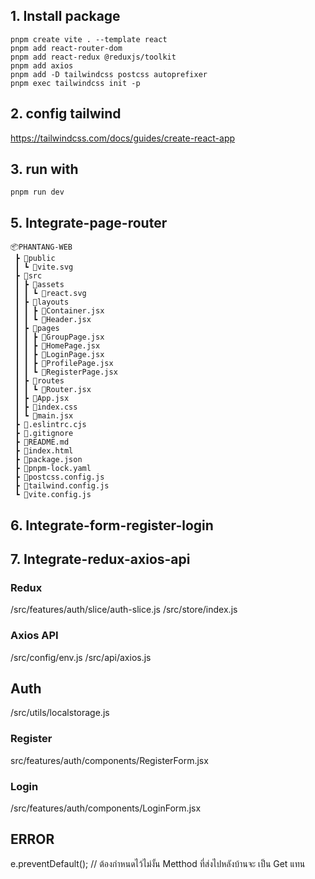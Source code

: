 ## 1. Install package
```
pnpm create vite . --template react 
pnpm add react-router-dom
pnpm add react-redux @reduxjs/toolkit
pnpm add axios
pnpm add -D tailwindcss postcss autoprefixer
pnpm exec tailwindcss init -p
```
## 2. config tailwind  

https://tailwindcss.com/docs/guides/create-react-app  

## 3. run with 
```
pnpm run dev
```

## 5. Integrate-page-router
```
📦PHANTANG-WEB
 ┣ 📂public
 ┃ ┗ 📜vite.svg
 ┣ 📂src
 ┃ ┣ 📂assets
 ┃ ┃ ┗ 📜react.svg
 ┃ ┣ 📂layouts
 ┃ ┃ ┣ 📜Container.jsx
 ┃ ┃ ┗ 📜Header.jsx
 ┃ ┣ 📂pages
 ┃ ┃ ┣ 📜GroupPage.jsx
 ┃ ┃ ┣ 📜HomePage.jsx
 ┃ ┃ ┣ 📜LoginPage.jsx
 ┃ ┃ ┣ 📜ProfilePage.jsx
 ┃ ┃ ┗ 📜RegisterPage.jsx
 ┃ ┣ 📂routes
 ┃ ┃ ┗ 📜Router.jsx
 ┃ ┣ 📜App.jsx
 ┃ ┣ 📜index.css
 ┃ ┗ 📜main.jsx
 ┣ 📜.eslintrc.cjs
 ┣ 📜.gitignore
 ┣ 📜README.md
 ┣ 📜index.html
 ┣ 📜package.json
 ┣ 📜pnpm-lock.yaml
 ┣ 📜postcss.config.js
 ┣ 📜tailwind.config.js
 ┗ 📜vite.config.js
 ```
 ## 6. Integrate-form-register-login  


 ## 7. Integrate-redux-axios-api 

 ### Redux
/src/features/auth/slice/auth-slice.js
/src/store/index.js

### Axios API

/src/config/env.js
/src/api/axios.js
## Auth
/src/utils/localstorage.js

### Register
src/features/auth/components/RegisterForm.jsx

### Login
/src/features/auth/components/LoginForm.jsx






## ERROR
e.preventDefault();  // ต้องกำหนดไว้ไม่งั้น Metthod ที่ส่งไปหลังบ้านจะ เป็น Get แทน